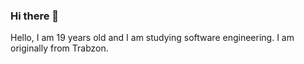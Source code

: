 ### Hi there 👋

<!--
**1230505029/1230505029** is a ✨ _special_ ✨ repository because its `README.md` (this file) appears on your GitHub profile.

Here are some ideas to get you started:

- 🔭 I’m currently working on software engineer
- 🌱 I’m currently learning software
- 👯 I’m looking to collaborate on with you
- 🤔 I’m looking for help with software
- 💬 Ask me about software
- 📫 How to reach me: abdullahbr78@gmail.com
- 😄 Pronouns:happy
- ⚡ Fun fact:live 
-->
Hello, I am 19 years old and I am studying software engineering. I am originally from Trabzon.
